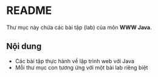 # README

Thư mục này chứa các bài tập (lab) của môn **WWW Java**.

## Nội dung

- Các bài tập thực hành về lập trình web với Java
- Mỗi thư mục con tương ứng với một bài lab riêng biệt
